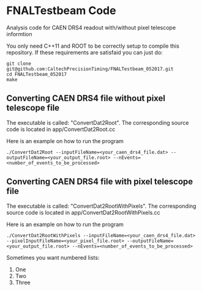 # FNALTestbeam Code
Analysis code for CAEN DRS4 readout with/without pixel telescope
informtion

You only need C++11 and  ROOT to be correctly setup to compile this
repository. If these requirements are satisfaid you can just do:

```
git clone git@github.com:CaltechPrecisionTiming/FNALTestbeam_052017.git
cd FNALTestbeam_052017
make
```


## Converting CAEN DRS4 file **without** pixel telescope file

The executable is called: "ConvertDat2Root". The corresponding source
code is located 
in app/ConvertDat2Root.cc

Here is an example  on how to run the program

```./ConvertDat2Root --inputFileName=<your_caen_drs4_file.dat> --outputFileName=<your_output_file.root> --nEvents=<number_of_events_to_be_processed>```


## Converting CAEN DRS4 file **with** pixel telescope file

The executable is called: "ConvertDat2RootWithPixels". The corresponding source
code is located 
in app/ConvertDat2RootWithPixels.cc

Here is an example  on how to run the program

```./ConvertDat2RootWithPixels --inputFileName=<your_caen_drs4_file.dat> --pixelInputFileName=<your_pixel_file.root> --outputFileName=<your_output_file.root> --nEvents=<number_of_events_to_be_processed>```



Sometimes you want numbered lists:

1. One
2. Two
3. Three
